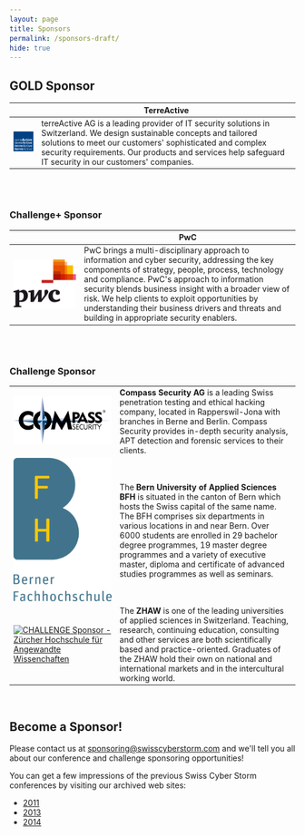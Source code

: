 ```yaml
---
layout: page
title: Sponsors
permalink: /sponsors-draft/
hide: true
---
```

<h2>GOLD Sponsor</h2>
<div class="bs-example">
    <table class="table table-striped">
        <thead>
            <tr>
                <th></th>
                <th>TerreActive</th>
            </tr>
        </thead>
        <tbody>
            <tr>
                <td><a href="http://www.terreactive.ch/" target="_blank">
<img class="sponsor-img-gold sponsor-img" src="/img/sponsors/Logo_terreActiveAG.jpg" alt="GOLD Sponsor - terreActive AG">
</a></td>
                <td>terreActive AG is a leading provider of IT security solutions in Switzerland. We design sustainable concepts and tailored solutions to meet our customers' sophisticated and complex security requirements. Our products and services help safeguard IT security in our customers' companies.</td>
            </tr>
        </tbody>
    </table>
</div>

<br><br>
<h3>Challenge+ Sponsor</h3>
<div class="bs-example">
    <table class="table table-striped">
        <thead>
            <tr>
                <th></th>
                <th>PwC</th>
            </tr>
        </thead>
        <tbody>
            <tr>
                <td><a href="http://www.pwc.ch" target ="_blank">
<img class="sponsor-img-chall-plus sponsor-img" src="/img/sponsors/PwC_farbig_rgb.jpg" alt="CHALLENGE+ Sponsor - PwC Switzerland">
</a></td>
                <td>PwC brings a multi-disciplinary approach to information and cyber security, addressing the key components of strategy, people, process, technology and compliance. PwC's approach to information security blends business insight with a broader view of risk. We help clients to exploit opportunities by understanding their business drivers and threats and building in appropriate security enablers.</td>
            </tr>
        </tbody>
    </table>
</div>

<br><br>
<h3>Challenge Sponsor</h3>
<div class="bs-example">
    <table class="table table-striped">
        <tbody>
            <tr>
                <td><a href="http://www.csnc.ch/" target ="_blank">
<img class="sponsor-img-chall sponsor-img" src="/img/sponsors/compass-L1_4c-o_print_registered_300dpi_trans.png" alt="CHALLENGE Sponsor - Compass Security AG">
</a></td>
        <td><strong>Compass Security AG</strong> is a leading Swiss penetration testing and ethical hacking company, located in Rapperswil-Jona with branches in Berne and Berlin. Compass Security provides in-depth security analysis, APT detection and forensic services to their clients.</td>
            </tr>
            <tr>
                <td><a href="http://www.bfh.ch/" target ="_blank">
<img class="sponsor-img-chall sponsor-img" src="/img/sponsors/BFH_Logo_B_de_100_4CC.png" alt="CHALLENGE Sponsor - Berner Fachhochschule">
</a></td>
                <td>The <strong>Bern University of Applied Sciences BFH</strong> is situated in the canton of Bern which hosts the Swiss capital of the same name. The BFH comprises six departments in various locations in and near Bern.  Over 6000 students are enrolled in 29 bachelor degree programmes, 19 master degree programmes and a variety of executive master, diploma and certificate of advanced studies programmes as well as seminars.</td>
            </tr>
            <tr>
                <td><a href="http://www.zhaw.ch/" target ="_blank">
<img class="sponsor-img-chall sponsor-img" src="/img/sponsors/zhaw_byline_cmyk.jpg" alt="CHALLENGE Sponsor - Zürcher Hochschule für Angewandte Wissenchaften">
</a></td>
                <td>The <strong>ZHAW</strong> is one of the leading universities of applied sciences in Switzerland. Teaching, research, continuing education, consulting and other services are both scientifically based and practice-oriented. Graduates of the ZHAW hold their own on national and international markets and in the intercultural working world.
</td>
            </tr>
        </tbody>
    </table>
</div>

<br>

<h2>Become a Sponsor!</h2>
Please contact us at 
<a href="mailto:sponsoring@swisscyberstorm.com" target="_blank">sponsoring@swisscyberstorm.com</a>
and we'll tell you all about our conference and challenge sponsoring opportunities!

You can get a few impressions of the previous Swiss Cyber Storm conferences by visiting
our archived web sites: 

<ul class="fa-ul">
  <li><i class="fa-li fa fa-check-square"></i><a href="http://archive.swisscyberstorm.com/" target="_blank">2011</a></li>
  <li><i class="fa-li fa fa-check-square"></i><a href="http://2013.swisscyberstorm.com/" target="_blank">2013</a></li>
  <li><i class="fa-li fa fa-check-square"></i><a href="http://2014.swisscyberstorm.com/" target="_blank">2014</a></li>
</ul>
